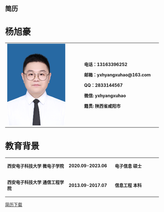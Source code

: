 ## 简历
<h1>杨旭豪</h1>
<table>
  <td width="50%">
    <img src="/证件照.jpg" width="80%">
  </td>
  <td width="50%">
    <p><b>电话：13163396252 </b></p>
    <p><b>邮箱：yxhyangxuhao@163.com </b></p>
    <p><b>QQ：2833144567 </b></p>
    <p><b>微信: yxhyangxuhao </b></p>
    <p><b>籍贯: 陕西省咸阳市 </b></p>
  </td>
</table>
<h1>教育背景</h1>
<table>
  <tr>
    <td width="40%">
      <p><b>西安电子科技大学 微电子学院 </b></p>
    </td>
    <td width="30%">
      <p><b>2020.09-2023.06 </b></p>
    </td>
      <td width="30%">
      <p><b>电子信息 硕士 </b></p>
    </td>
   </tr>
   <tr>
    <td width="40%">
      <p><b>西安电子科技大学 通信工程学院 </b></p>
    </td>
    <td width="30%">
      <p><b>2013.09-2017.07 </b></p>
    </td>
      <td width="30%">
      <p><b>信息工程 本科 </b></p>
    </td>
   </tr>
</table>

<a href="/简历-杨旭豪-20220726(1).pdf">简历下载</a>
